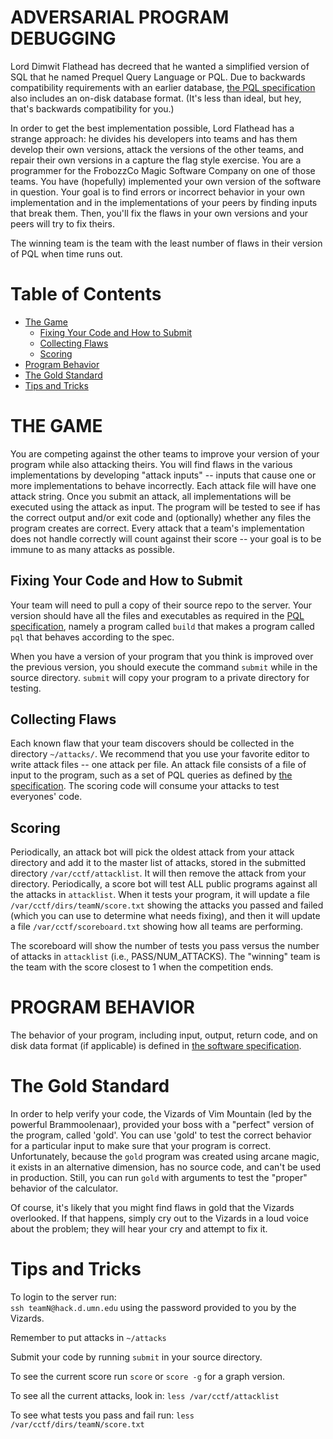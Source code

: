 # ADVERSARIAL PROGRAM DEBUGGING

Lord Dimwit Flathead has decreed that he wanted a simplified version of SQL that he named Prequel Query Language or PQL. Due to backwards compatibility requirements with an earlier database, [the PQL specification](https://docs.google.com/a/d.umn.edu/document/d/1dMTo4XEmmTN7pjUXIiwtl3KoIyTZI_F9q_jvdD9fMPU/edit?usp=sharing) also includes an on-disk database format. (It's less than ideal, but hey, that's backwards compatibility for you.) 

In order to get the best implementation possible, Lord Flathead has a strange approach: he divides his developers into teams and has them develop their own versions, attack the versions of the other teams, and repair their own versions in a capture the flag style exercise. You are a programmer for the FrobozzCo Magic Software Company on one of those teams. You have (hopefully) implemented your own version of the software in question. Your goal is to find errors or incorrect behavior in your own implementation and in the implementations of your peers by finding inputs that break them. Then, you'll fix the flaws in your own versions and your peers will try to fix theirs.

The winning team is the team with the least number of flaws in their version of PQL when time runs out.

# Table of Contents

 - [The Game](#the-game)
    - [Fixing Your Code and How to Submit](#fixing-your-code-and-how-to-submit)
    - [Collecting Flaws](#collecting-flaws)
    - [Scoring](#scoring)
 - [Program Behavior](#calculator-behavior)
 - [The Gold Standard](#the-gold-standard)
 - [Tips and Tricks](#tips-and-tricks)

# THE GAME

You are competing against the other teams to improve your version of your program while also attacking theirs. You will find flaws in the various implementations by developing "attack inputs" -- inputs that cause one or more implementations to behave incorrectly. Each attack file will have one attack string. Once you submit an attack, all implementations will be executed using the attack as input. The program will be tested to see if has the correct output and/or exit code and (optionally) whether any files the program creates are correct. Every attack that a team's implementation does not handle correctly will count against their score -- your goal is to be immune to as many attacks as possible.

## Fixing Your Code and How to Submit

Your team will need to pull a copy of their source repo to the server. Your version should have all the files and executables as required in the [PQL specification](https://docs.google.com/a/d.umn.edu/document/d/1dMTo4XEmmTN7pjUXIiwtl3KoIyTZI_F9q_jvdD9fMPU/edit?usp=sharing), namely a program called `build` that makes a program called `pql` that behaves according to the spec.  

When you have a version of your program that you think is improved over the previous version, you should execute the command `submit` while in the source directory. `submit` will copy your program to a private directory for testing.

## Collecting Flaws

Each known flaw that your team discovers should be collected in the directory `~/attacks/`. We recommend that you use your favorite editor to write attack files -- one attack per file. An attack file consists of a file of input to the program, such as a set of PQL queries as defined by [the specification](https://docs.google.com/a/d.umn.edu/document/d/1dMTo4XEmmTN7pjUXIiwtl3KoIyTZI_F9q_jvdD9fMPU/edit?usp=sharing). The scoring code will consume your attacks to test everyones' code.

## Scoring

Periodically, an attack bot will pick the oldest attack from your attack directory and add it to the master list of attacks, stored in the submitted directory `/var/cctf/attacklist`. It will then remove the attack from your directory. Periodically, a score bot will test ALL public programs against all the attacks in `attacklist`. When it tests your program, it will update a file `/var/cctf/dirs/teamN/score.txt` showing the attacks you passed and failed (which you can use to determine what needs fixing), and then it will update a file `/var/cctf/scoreboard.txt` showing how all teams are performing.

The scoreboard will show the number of tests you pass versus the number of attacks in `attacklist` (i.e., PASS/NUM_ATTACKS). The "winning" team is the team with the score closest to 1 when the competition ends.

# PROGRAM BEHAVIOR

The behavior of your program, including input, output, return code, and on disk data format (if applicable) is defined in [the software specification](https://docs.google.com/a/d.umn.edu/document/d/1dMTo4XEmmTN7pjUXIiwtl3KoIyTZI_F9q_jvdD9fMPU/edit?usp=sharing).

# The Gold Standard

In order to help verify your code, the Vizards of Vim Mountain (led by the powerful Brammoolenaar), provided your boss with a "perfect" version of the program, called 'gold'. You can use 'gold' to test the correct behavior for a particular input to make sure that your program is correct. Unfortunately, because the `gold` program was created using arcane magic, it exists in an alternative dimension, has no source code, and can't be used in production.  Still, you can run `gold` with arguments to test the "proper" behavior of the calculator.

Of course, it's likely that you might find flaws in gold that the Vizards overlooked. If that happens, simply cry out to the Vizards in a loud voice about the problem; they will hear your cry and attempt to fix it.

# Tips and Tricks
To login to the server run:  
`ssh teamN@hack.d.umn.edu` using the password provided to you by the Vizards.

Remember to put attacks in `~/attacks`

Submit your code by running `submit` in your source directory.

To see the current score run `score` or `score -g` for a graph version.

To see all the current attacks, look in: `less /var/cctf/attacklist`

To see what tests you pass and fail run: `less /var/cctf/dirs/teamN/score.txt`


